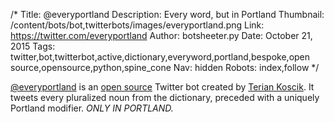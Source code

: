 /*
Title: @everyportland
Description: Every word, but in Portland
Thumbnail: /content/bots/bot,twitterbots/images/everyportland.png
Link: https://twitter.com/everyportland
Author: botsheeter.py
Date: October 21, 2015
Tags: twitter,bot,twitterbot,active,dictionary,everyword,portland,bespoke,open source,opensource,python,spine_cone
Nav: hidden
Robots: index,follow
*/

[@everyportland](https://twitter.com/everyportland) is an [open source](https://github.com/tpinecone/everyportland) Twitter bot created by [Terian Koscik](https://twitter.com/spine_cone). It tweets every pluralized noun from the dictionary, preceded with a uniquely Portland modifier. *ONLY IN PORTLAND.*

